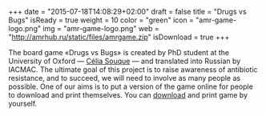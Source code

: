 +++
date = "2015-07-18T14:08:29+02:00"
draft = false
title = "Drugs vs Bugs"
isReady = true
weight = 10
color = "green"
icon = "amr-game-logo.png"
img = "amr-game-logo.png"
web = "http://amrhub.ru/static/files/amrgame.zip"
isDownload = true
+++

<p>The board game «Drugs vs Bugs» is created by PhD student at the University of Oxford — <a class="service-link" target="_blank" href="https://bugsinbangkok.wordpress.com/bugs-vs-drugs/">Célia Souque</a> — and translated into Russian by IACMAC. The ultimate goal of this project is to raise awareness of antibiotic resistance, and to succeed, we will need to involve as many people as possible. One of our aims is to put a version of the game online for people to download and print themselves. You can <a class="service-link" target="_blank" href="http://amrhub.ru/static/files/amrgame.zip">download</a> and print game by yourself.</p>

